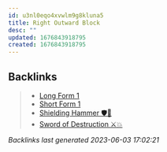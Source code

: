 ```yaml
---
id: u3nl0eqo4xvwlm9g8kluna5
title: Right Outward Block
desc: ""
updated: 1676843918795
created: 1676843918795
---
```


## Backlinks

> - [Long Form 1](..\forms\long-form-1.md)
> - [Short Form 1](..\forms\short-form-1.md)
> - [Shielding Hammer 🛡️🔨](..\techniques\shielding-hammer.md)
> - [Sword of Destruction ⚔️💥](..\techniques\sword-of-destruction.md)

_Backlinks last generated 2023-06-03 17:02:21_
